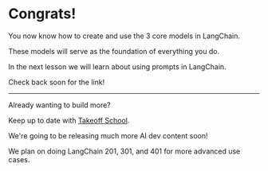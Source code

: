# Congrats!

You now know how to create and use the 3 core models in LangChain.

These models will serve as the foundation of everything you do.

In the next lesson we will learn about using prompts in LangChain.

Check back soon for the link!

---

Already wanting to build more?

Keep up to date with [Takeoff School](https://www.takeoff.school/).

We're going to be releasing much more AI dev content soon!

We plan on doing LangChain 201, 301, and 401 for more advanced use cases.
